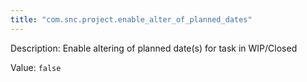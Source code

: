 ```yaml
---
title: "com.snc.project.enable_alter_of_planned_dates"
---
```


Description: Enable altering of planned date(s) for task in WIP/Closed

Value: `false`